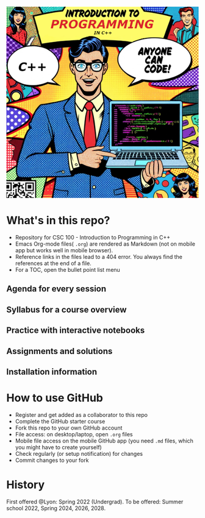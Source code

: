 ![img](./img/cover.png)


# What's in this repo?

-   Repository for CSC 100 - Introduction to Programming in C++
-   Emacs Org-mode files( `.org`) are rendered as Markdown (not on
    mobile app but works well in mobile browser).
-   Reference links in the files lead to a 404 error. You always find
    the references at the end of a file.
-   For a TOC, open the bullet point list menu


## Agenda for every session


## Syllabus for a course overview


## Practice with interactive notebooks


## Assignments and solutions


## Installation information


# How to use GitHub

-   Register and get added as a collaborator to this repo
-   Complete the GitHub starter course
-   Fork this repo to your own GitHub account
-   File access: on desktop/laptop, open `.org` files
-   Mobile file access on the mobile GitHub app (you need `.md` files,
    which you might have to create yourself)
-   Check regularly (or setup notification) for changes
-   Commit changes to your fork


# History

First offered @Lyon: Spring 2022 (Undergrad). To be offered: Summer
school 2022, Spring 2024, 2026, 2028.

